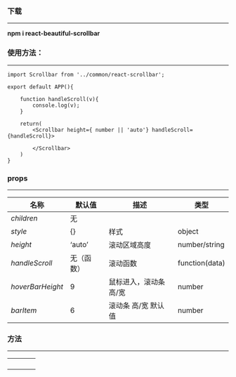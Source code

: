 ### 下载
------

**npm i react-beautiful-scrollbar**





### 使用方法：

------

```
import Scrollbar from '../common/react-scrollbar';

export default APP(){

    function handleScroll(v){
    	console.log(v);
    }
    
	return(
		<Scrollbar height={ number || 'auto'} handleScroll={handleScroll}>
                
	    </Scrollbar>
	)
}
```



### props

------

| 名称             | 默认值     | 描述                   | 类型           |
| ---------------- | ---------- | ---------------------- | -------------- |
| *children*       | 无         |                        |                |
| *style*          | {}         | 样式                   | object         |
| *height*         | ‘auto’     | 滚动区域高度           | number/string  |
| *handleScroll*   | 无（函数） | 滚动函数               | function(data) |
| *hoverBarHeight* | 9          | 鼠标进入，滚动条 高/宽 | number         |
| *barItem*        | 6          | 滚动条 高/宽 默认值    | number         |



### 方法

------

|      |      |      |      |
| ---- | ---- | ---- | ---- |
|      |      |      |      |
|      |      |      |      |
|      |      |      |      |
|      |      |      |      |

